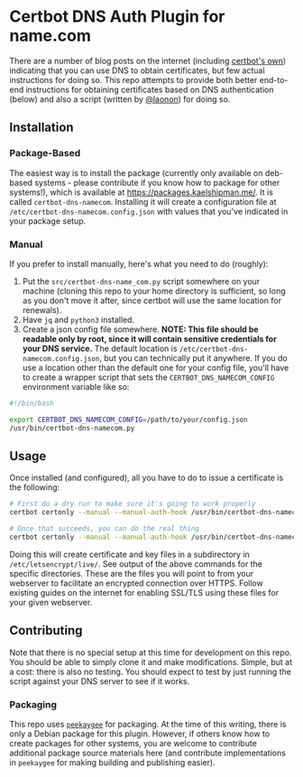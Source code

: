 Certbot DNS Auth Plugin for name.com
===============================================================================================================

There are a number of blog posts on the internet (including [certbot's own](https://certbot.eff.org/faq#does-let-s-encrypt-issue-wildcard-certificates))
indicating that you can use DNS to obtain certificates, but few actual instructions for doing so.
This repo attempts to provide both better end-to-end instructions for obtaining certificates based
on DNS authentication (below) and also a script (written by [@laonon](https://github.com/laonon))
for doing so.


## Installation

### Package-Based

The easiest way is to install the package (currently only available on deb-based systems - please
contribute if you know how to package for other systems!), which is available at
https://packages.kaelshipman.me/. It is called `certbot-dns-namecom`. Installing it will create a
configuration file at `/etc/certbot-dns-namecom.config.json` with values that you've indicated in
your package setup.

### Manual

If you prefer to install manually, here's what you need to do (roughly):

1. Put the `src/certbot-dns-name_com.py` script somewhere on your machine (cloning this repo to your
   home directory is sufficient, so long as you don't move it after, since certbot will use the same
   location for renewals).
2. Have `jq` and `python3` installed.
3. Create a json config file somewhere. **NOTE: This file should be readable only by root, since it
   will contain sensitive credentials for your DNS service.** The default location is
   `/etc/certbot-dns-namecom.config.json`, but you can technically put it anywhere. If you do use a
   location other than the default one for your config file, you'll have to create a wrapper script
   that sets the `CERTBOT_DNS_NAMECOM_CONFIG` environment variable like so:

```sh
#!/bin/bash

export CERTBOT_DNS_NAMECOM_CONFIG=/path/to/your/config.json  
/usr/bin/certbot-dns-namecom.py
```


## Usage

Once installed (and configured), all you have to do to issue a certificate is the following:

```sh
# First do a dry run to make sure it's going to work properly
certbot certonly --manual --manual-auth-hook /usr/bin/certbot-dns-namecom.py -d your-domain.com --agree-tos --email you@your-domain.com --dry-run

# Once that succeeds, you can do the real thing
certbot certonly --manual --manual-auth-hook /usr/bin/certbot-dns-namecom.py -d your-domain.com --agree-tos --email you@your-domain.com
```

Doing this will create certificate and key files in a subdirectory in `/etc/letsencrypt/live/`. See
output of the above commands for the specific directories. These are the files you will point to
from your webserver to facilitate an encrypted connection over HTTPS. Follow existing guides on the
internet for enabling SSL/TLS using these files for your given webserver.


## Contributing

Note that there is no special setup at this time for development on this repo. You should be able to
simply clone it and make modifications. Simple, but at a cost: there is also no testing. You should
expect to test by just running the script against your DNS server to see if it works.

### Packaging

This repo uses [`peekaygee`](https://github.com/kael-shipman/peekaygee) for packaging. At the time
of this writing, there is only a Debian package for this plugin. However, if others know how to
create packages for other systems, you are welcome to contribute additional package source materials
here (and contribute implementations in `peekaygee` for making building and publishing easier).

